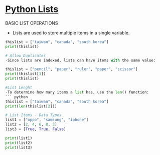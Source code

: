# [Python Lists](https://www.w3schools.com/python/python_lists.asp)

BASIC LIST OPERATIONS
- Lists are used to store multiple items in a single variable.
``` python
thislist = ["taiwan", "canada", "south korea"]
print(thislist)

# Allow Duplicates 
-Since lists are indexed, lists can have items with the same value:

thislist = ["pencil", "paper", "ruler", "paper", "scissor"]
print(thislist[1])
print(thislist) 

#List Lenght
-To determine how many items a list has, use the len() function:
``` python
thislist = ["taiwan", "canada", "south korea"]
print(len(thislist[2]))

# List Items - Data Types
list1 = ["oppo", "samsung", "iphone"] 
list2 = [2, 4, 6, 8, 3]
list3 = [True, True, False]

print(list1)
print(list2)
print(list3)
